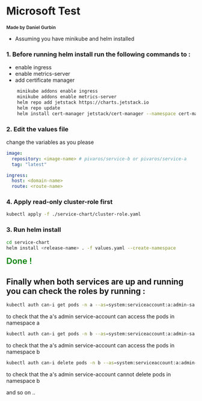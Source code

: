 # Microsoft Test

<span style="font-size:12px;font-weight:600;">Made by Daniel Gurbin</span>

- Assuming you have minikube and helm installed

### 1. Before running helm install run the following commands to :

- enable ingress
- enable metrics-server
- add certificate manager

```bash
    minikube addons enable ingress
    minikube addons enable metrics-server
    helm repo add jetstack https://charts.jetstack.io
    helm repo update
    helm install cert-manager jetstack/cert-manager --namespace cert-manager --create-namespace --set installCRDs=true
```

### 2. Edit the values file

change the variables as you please

```yaml
image:
  repository: <image-name> # pivaros/service-b or pivaros/service-a
  tag: "latest"

ingress:
  host: <domain-name>
  route: <route-name>
```

### 4. Apply read-only cluster-role first

```bash
kubectl apply -f ./service-chart/cluster-role.yaml
```

### 3. Run helm install

```bash
cd service-chart
helm install <release-name> . -f values.yaml --create-namespace
```

<span style="color: green; font-size:22px;font-weight:600;">Done !</span>

## Finally when both services are up and running you can check the roles by running :

```bash
kubectl auth can-i get pods -n a --as=system:serviceaccount:a:admin-sa
```

to check that the a's admin service-account can access the pods in namespace a

```bash
kubectl auth can-i get pods -n b --as=system:serviceaccount:a:admin-sa
```

to check that the a's admin service-account can access the pods in namespace b

```bash
kubectl auth can-i delete pods -n b --as=system:serviceaccount:a:admin-sa
```

to check that the a's admin service-account cannot delete pods in namespace b

and so on ..
